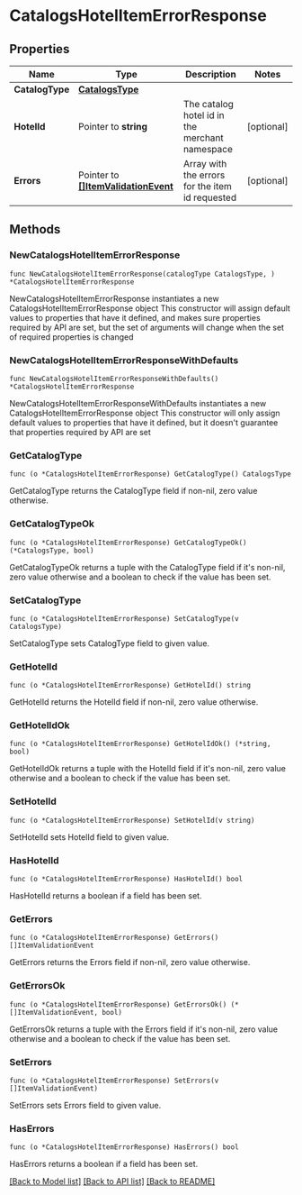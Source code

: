 # CatalogsHotelItemErrorResponse

## Properties

Name | Type | Description | Notes
------------ | ------------- | ------------- | -------------
**CatalogType** | [**CatalogsType**](CatalogsType.md) |  | 
**HotelId** | Pointer to **string** | The catalog hotel id in the merchant namespace | [optional] 
**Errors** | Pointer to [**[]ItemValidationEvent**](ItemValidationEvent.md) | Array with the errors for the item id requested | [optional] 

## Methods

### NewCatalogsHotelItemErrorResponse

`func NewCatalogsHotelItemErrorResponse(catalogType CatalogsType, ) *CatalogsHotelItemErrorResponse`

NewCatalogsHotelItemErrorResponse instantiates a new CatalogsHotelItemErrorResponse object
This constructor will assign default values to properties that have it defined,
and makes sure properties required by API are set, but the set of arguments
will change when the set of required properties is changed

### NewCatalogsHotelItemErrorResponseWithDefaults

`func NewCatalogsHotelItemErrorResponseWithDefaults() *CatalogsHotelItemErrorResponse`

NewCatalogsHotelItemErrorResponseWithDefaults instantiates a new CatalogsHotelItemErrorResponse object
This constructor will only assign default values to properties that have it defined,
but it doesn't guarantee that properties required by API are set

### GetCatalogType

`func (o *CatalogsHotelItemErrorResponse) GetCatalogType() CatalogsType`

GetCatalogType returns the CatalogType field if non-nil, zero value otherwise.

### GetCatalogTypeOk

`func (o *CatalogsHotelItemErrorResponse) GetCatalogTypeOk() (*CatalogsType, bool)`

GetCatalogTypeOk returns a tuple with the CatalogType field if it's non-nil, zero value otherwise
and a boolean to check if the value has been set.

### SetCatalogType

`func (o *CatalogsHotelItemErrorResponse) SetCatalogType(v CatalogsType)`

SetCatalogType sets CatalogType field to given value.


### GetHotelId

`func (o *CatalogsHotelItemErrorResponse) GetHotelId() string`

GetHotelId returns the HotelId field if non-nil, zero value otherwise.

### GetHotelIdOk

`func (o *CatalogsHotelItemErrorResponse) GetHotelIdOk() (*string, bool)`

GetHotelIdOk returns a tuple with the HotelId field if it's non-nil, zero value otherwise
and a boolean to check if the value has been set.

### SetHotelId

`func (o *CatalogsHotelItemErrorResponse) SetHotelId(v string)`

SetHotelId sets HotelId field to given value.

### HasHotelId

`func (o *CatalogsHotelItemErrorResponse) HasHotelId() bool`

HasHotelId returns a boolean if a field has been set.

### GetErrors

`func (o *CatalogsHotelItemErrorResponse) GetErrors() []ItemValidationEvent`

GetErrors returns the Errors field if non-nil, zero value otherwise.

### GetErrorsOk

`func (o *CatalogsHotelItemErrorResponse) GetErrorsOk() (*[]ItemValidationEvent, bool)`

GetErrorsOk returns a tuple with the Errors field if it's non-nil, zero value otherwise
and a boolean to check if the value has been set.

### SetErrors

`func (o *CatalogsHotelItemErrorResponse) SetErrors(v []ItemValidationEvent)`

SetErrors sets Errors field to given value.

### HasErrors

`func (o *CatalogsHotelItemErrorResponse) HasErrors() bool`

HasErrors returns a boolean if a field has been set.


[[Back to Model list]](../README.md#documentation-for-models) [[Back to API list]](../README.md#documentation-for-api-endpoints) [[Back to README]](../README.md)


